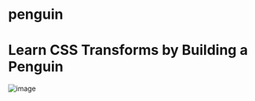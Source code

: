 # penguin

# Learn CSS Transforms by Building a Penguin

![image](https://user-images.githubusercontent.com/3669703/175810216-9b294010-3334-48e8-b1ee-24729e18049a.png)
